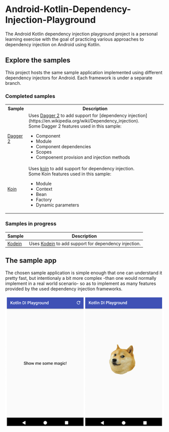 # Android-Kotlin-Dependency-Injection-Playground

The Android Kotlin dependency injection playground project is a personal learning exercise with the goal of practicing various approaches to dependency injection on Android using Kotlin.


## Explore the samples

This project hosts the same sample application implemented using different dependency injectors for Android. Each framework is under a separate branch.

### Completed samples

<table>
  <tr>
    <th>Sample</th>
    <th>Description</th>
  </tr>
  <tr>
    <td><a href="https://github.com/husaynhakeem/Android-Kotlin-Dependency-Injection-Playground/tree/dagger2">Dagger 2</a></td>
    <td>Uses <a href="https://google.github.io/dagger/">Dagger 2</a> to add support for [dependency injection](https://en.wikipedia.org/wiki/Dependency_injection).<br/>
      Some Dagger 2 features used in this sample:<br/>
      <ul>
        <li>Component</li>
        <li>Module</li>
        <li>Component dependencies</li>
        <li>Scopes</li>
        <li>Compoenent provision and injection methods</li>
      </ul>
    </td>
  </tr>
  <tr>
    <td><a href="https://github.com/husaynhakeem/Android-Kotlin-Dependency-Injection-Playground/tree/koin">Koin</a></td>
    <td>Uses <a href="https://github.com/Ekito/koin">koin</a> to add support for dependency injection.<br/>
      Some Koin features used in this sample:<br/>
      <ul>
        <li>Module</li>
        <li>Context</li>
        <li>Bean</li>
        <li>Factory</li>
        <li>Dynamic parameters</li>
      </ul>
    </td>
  </tr>
</table>

### Samples in progress

| Sample | Description |
| ------------- | ------------- |
| [Kodein](https://github.com/husaynhakeem/Android-Kotlin-Dependency-Injection-Playground/tree/kodein) | Uses [Kodein](https://github.com/SalomonBrys/Kodein) to add support for dependency injection. |


## The sample app

The chosen sample application is simple enough that one can understand it pretty fast, but intentionaly a bit more complex -than one would normally implement in a real world scenario- so as to implement as many features provided by the used dependency injection frameworks.

<img src="https://github.com/husaynhakeem/Android-Kotlin-Dependency-Injection-Playground/blob/master/app/images/android_kotlin_di_playground_screens.png" alt="Android Kotlin DI playground screens">
